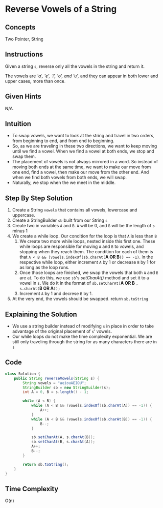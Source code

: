 # Reverse Vowels of a String

## Concepts
Two Pointer, String


## Instructions
Given a string ```s```, reverse only all the vowels in the string and return it.

The vowels are _'a', 'e', 'i', 'o', and 'u',_ and they can appear in both lower and upper cases, more than once.

## Given Hints
N/A

## Intuition
- To swap vowels, we want to look at the string and travel in two orders, from beginning to end, and from end to beginning.
- So, as we are traveling in these two directions, we want to keep moving until we find a vowel. When we find a vowel at both ends, we stop and swap them.
- The placement of vowels is not always mirrored in a word. So instead of moving both ends at the same time, we want to make our move from one end, find a vowel, then make our move from the other end. And when we find both vowels from both ends, we will swap.
- Naturally, we stop when the we meet in the middle.

## Step By Step Solution
1. Create a String ```vowels``` that contains all vowels, lowercase and uppercase.
2. Create a StringBuilder ```sb``` built from our String ```s```
3. Create two in variables ```A``` and ```B```. ```A``` will be 0, and ```B``` will be the length of ```s``` minus 1
4. We create a while loop. Our condition for the loop is that ```A``` is less than ```B```
   1. We create two more while loops, nested inside this first one. These while loops are responsible for moving ```A``` and ```B``` to vowels, and stopping when they reach them. The condition for each of them is that ```A < B && (vowels.indexOf(sb.charAt(```**A OR B**```)) == -1)```. In the respective while loop, either increment ```A``` by 1 or decrease ```B``` by 1 for as long as the loop runs.
   2. Once those loops are finished, we swap the vowels that both ```A``` and ```B``` are at. To do this, we use ```sb```'s _setCharAt()_ method and set it to a vowel in ```s```. We do it in the format of ```sb.setCharAt(```**A OR B** ```, s.charAt(```**B OR A**```));```
   3. Increment ```A``` by 1 and decrese ```B``` by 1.
5. At the very end, the vowels should be swapped. return ```sb.toString```

## Explaining the Solution
- We use a string builder instead of modifying ```s``` in place in order to take advantage of the original placement of ```s```' vowels.
- Our while loops do not make the time complexity exponential. We are still only traveling through the string for as many characters there are in ```s```

## Code
```java
class Solution {
    public String reverseVowels(String s) {
        String vowels = "aeiouAEIOU";
        StringBuilder sb = new StringBuilder(s);
        int A = 0, B = s.length() - 1;

        while (A < B) {
            while (A < B && (vowels.indexOf(sb.charAt(A)) == -1)) {
                A++;
            }
            while (A < B && (vowels.indexOf(sb.charAt(B)) == -1)) {
                B--;
            }

            sb.setCharAt(A, s.charAt(B));
            sb.setCharAt(B, s.charAt(A));
            A++;
            B--;
        }

        return sb.toString();
    }
}
```


## Time Complexity
O(n)
